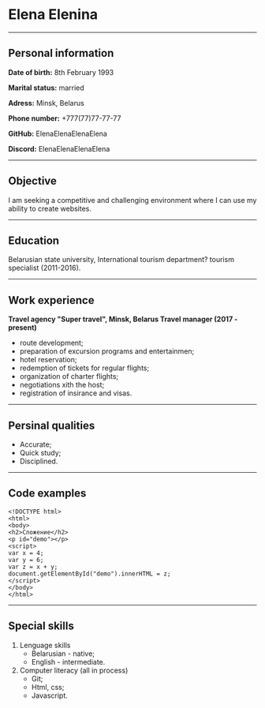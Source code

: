 # Elena Elenina

---------------
## Personal information

**Date of birth:** 8th February 1993

**Marital status:** married

**Adress:** Minsk, Belarus

**Phone number:** +777(77)77-77-77


**GitHub:** ElenaElenaElenaElena

**Discord:** ElenaElenaElenaElena

---------------
## Objective

I am seeking a competitive and challenging environment where I can use my ability to create websites.

---------------
## Education

Belarusian state university, International tourism department? tourism specialist (2011-2016).

---------------
## Work experience

**Travel agency "Super travel", Minsk, Belarus
Travel manager (2017 - present)**
* route development;
* preparation of excursion programs and entertainmen;
* hotel reservation;
* redemption of tickets for regular flights;
* organization of charter flights;
* negotiations xith the host;
* registration of insirance and visas.

---------------
## Persinal qualities

* Accurate;
* Quick study;
* Disciplined.

---------------
## Code examples

```
<!DOCTYPE html>
<html>
<body>
<h2>Сложение</h2>
<p id="demo"></p>
<script>
var x = 4;
var y = 6;
var z = x + y;
document.getElementById("demo").innerHTML = z;
</script>
</body>
</html>
```

---------------
## Special skills

1. Lenguage skills
    + Belarusian - native;
    + English - intermediate.
2. Computer literacy (all in process)
    + Git;
    + Html, css;
    + Javascript.